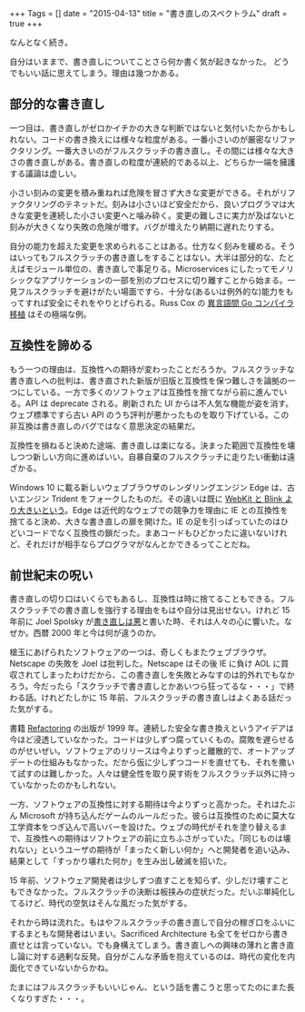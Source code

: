 +++
Tags = []
date = "2015-04-13"
title = "書き直しのスペクトラム"
draft = true
+++

なんとなく続き。

自分はいままで、書き直しについてことさら何か書く気が起きなかった。
どうでもいい話に思えてしまう。理由は幾つかある。

## 部分的な書き直し

一つ目は、書き直しがゼロかイチかの大きな判断ではないと気付いたからかもしれない。コードの書き換えには様々な粒度がある。一番小さいのが厳密なリファクタリング。一番大きいのがフルスクラッチの書き直し。その間には様々な大きさの書き直しがある。書き直しの粒度が連続的である以上、どちらか一端を擁護する議論は虚しい。

小さい刻みの変更を積み重ねれば危険を冒さず大きな変更ができる。それがリファクタリングのテネットだ。刻みは小さいほど安全だから、良いプログラマは大きな変更を連続した小さい変更へと噛み砕く。変更の難しさに実力が及ばないと刻みが大きくなり失敗の危険が増す。バグが増えたり納期に遅れたりする。

自分の能力を超えた変更を求められることはある。仕方なく刻みを緩める。そうはいってもフルスクラッチの書き直しをすることはない。大半は部分的な、たとえばモジュール単位の、書き直しで事足りる。Microservices にしたってモノリシックなアプリケーションの一部を別のプロセスに切り離すことから始まる。一見フルスクラッチを避けがたい場面ですら、十分な(あるいは例外的な)能力をもってすれば安全にそれをやりとげられる。Russ Cox の [異言語間 Go コンパイラ移植](https://golang.org/s/go13compiler) はその極端な例。

## 互換性を諦める

もう一つの理由は、互換性への期待が変わったことだろうか。フルスクラッチな書き直しへの批判は、書き直された新版が旧版と互換性を保つ難しさを論拠の一つにしている。一方で多くのソフトウェアは互換性を捨てながら前に進んでいる。API は deprecate される。刷新された UI からは不人気な機能が姿を消す。ウェブ標準ですら古い API のうち評判が悪かったものを取り下げている。この非互換は書き直しのバグではなく意思決定の結果だ。

互換性を損ねると決めた途端、書き直しは楽になる。決まった範囲で互換性を壊しつつ新しい方向に進めばいい。自暴自棄のフルスクラッチに走りたい衝動は遠ざかる。

Windows 10 に載る新しいウェブブラウザのレンダリングエンジン Edge は、古いエンジン Trident をフォークしたものだ。その違いは既に [WebKit と Blink より大きいという](http://www.smashingmagazine.com/2015/01/26/inside-microsofts-new-rendering-engine-project-spartan/
)。Edge は近代的なウェブでの競争力を理由に IE との互換性を捨てると決め、大きな書き直しの扉を開けた。IE の足を引っぱっていたのはひどいコードでなく互換性の鎖だった。まあコードもひどかったに違いないけれど、それだけが相手ならプログラマがなんとかできるってことだね。


## 前世紀末の呪い

書き直しの切り口はいくらでもあるし、互換性は時に捨てることもできる。フルスクラッチでの書き直しを強行する理由をもはや自分は見出せない。けれど 15 年前に Joel Spolsky が[書き直しは悪](http://www.joelonsoftware.com/articles/fog0000000069.html)と書いた時、それは人々の心に響いた。なぜか。西暦 2000 年と今は何が違うのか。

槍玉にあげられたソフトウェアの一つは、奇しくもまたウェブブラウザ。Netscape の失敗を Joel は批判した。Netscape はその後 IE に負け AOL に買収されてしまったわけだから、この書き直しを失敗とみなすのは的外れでもなかろう。今だったら「スクラッチで書き直しとかあいつら狂ってるな・・・」で終わる話。けれどたしかに 15 年前、フルスクラッチの書き直しはよくある話だった気がする。

書籍 [Refactoring](http://www.amazon.com/dp/0201485672) の出版が 1999 年。連続した安全な書き換えというアイデアは今ほど浸透していなかった。コードは少しずつ腐っていくもの。腐敗を遅らせるのがせいぜい。ソフトウェアのリリースは今よりずっと離散的で、オートアップデートの仕組みもなかった。だから仮に少しずつコードを直せても、それを撒いて試すのは難しかった。人々は健全性を取り戻す術をフルスクラッチ以外に持っていなかったのかもしれない。

一方、ソフトウェアの互換性に対する期待は今よりずっと高かった。それはたぶん Microsoft が持ち込んだゲームのルールだった。彼らは互換性のために莫大な工学資本をつぎ込んで高いバーを設けた。ウェブの時代がそれを塗り替えるまで、互換性への期待はソフトウェアの前に立ちふさがっていた。「同じものは壊れない」というユーザの期待が「まったく新しい何か」へと開発者を追い込み、結果として「すっかり壊れた何か」を生み出し破滅を招いた。

15 年前、ソフトウェア開発者は少しずつ直すことを知らず、少しだけ壊すこともできなかった。フルスクラッチの決断は板挟みの症状だった。だいぶ単純化してるけど、時代の空気はそんな風だった気がする。

それから時は流れた。もはやフルスクラッチの書き直しで自分の稼ぎ口をふいにするまともな開発者はいまい。Sacrificed Architecture も全てをゼロから書き直せとは言っていない。でも身構えてしまう。書き直しへの興味の薄れと書き直し論に対する過剰な反発。自分がこんな矛盾を抱えているのは、時代の変化を内面化できていないからかね。

たまにはフルスクラッチもいいじゃん、という話を書こうと思ってたのにまた長くなりすぎた・・・。


